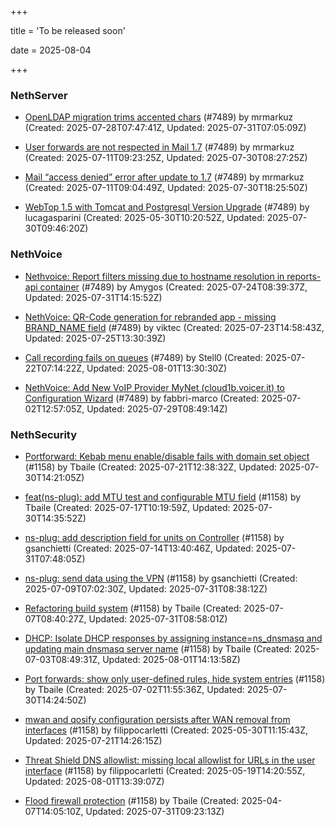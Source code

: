 +++

title = 'To be released soon'

date = 2025-08-04

+++

### NethServer

- [OpenLDAP migration trims accented chars](https://github.com/NethServer/dev/issues/7576) (#7489) by mrmarkuz (Created: 2025-07-28T07:47:41Z, Updated: 2025-07-31T07:05:09Z)

- [User forwards are not respected in Mail 1.7](https://github.com/NethServer/dev/issues/7553) (#7489) by mrmarkuz (Created: 2025-07-11T09:23:25Z, Updated: 2025-07-30T08:27:25Z)

- [Mail “access denied” error after update to 1.7](https://github.com/NethServer/dev/issues/7552) (#7489) by mrmarkuz (Created: 2025-07-11T09:04:49Z, Updated: 2025-07-30T18:25:50Z)

- [WebTop 1.5 with Tomcat and Postgresql Version Upgrade](https://github.com/NethServer/dev/issues/7489) (#7489) by lucagasparini (Created: 2025-05-30T10:20:52Z, Updated: 2025-07-30T09:46:20Z)

### NethVoice

- [Nethvoice: Report filters missing due to hostname resolution in reports-api container](https://github.com/NethServer/dev/issues/7569) (#7489) by Amygos (Created: 2025-07-24T08:39:37Z, Updated: 2025-07-31T14:15:52Z)

- [NethVoice: QR-Code generation for rebranded app - missing BRAND_NAME field](https://github.com/NethServer/dev/issues/7568) (#7489) by viktec (Created: 2025-07-23T14:58:43Z, Updated: 2025-07-25T13:30:39Z)

- [Call recording fails on queues](https://github.com/NethServer/dev/issues/7562) (#7489) by Stell0 (Created: 2025-07-22T07:14:22Z, Updated: 2025-08-01T13:30:30Z)

- [NethVoice: Add New VoIP Provider MyNet (cloud1b.voicer.it) to Configuration Wizard](https://github.com/NethServer/dev/issues/7540) (#7489) by fabbri-marco (Created: 2025-07-02T12:57:05Z, Updated: 2025-07-29T08:49:14Z)

### NethSecurity

- [Portforward: Kebab menu enable/disable fails with domain set object](https://github.com/NethServer/nethsecurity/issues/1312) (#1158) by Tbaile (Created: 2025-07-21T12:38:32Z, Updated: 2025-07-30T14:21:05Z)

- [feat(ns-plug): add MTU test and configurable MTU field](https://github.com/NethServer/nethsecurity/issues/1310) (#1158) by Tbaile (Created: 2025-07-17T10:19:59Z, Updated: 2025-07-30T14:35:52Z)

- [ns-plug: add description field for units on Controller](https://github.com/NethServer/nethsecurity/issues/1302) (#1158) by gsanchietti (Created: 2025-07-14T13:40:46Z, Updated: 2025-07-31T07:48:05Z)

- [ns-plug: send data using the VPN](https://github.com/NethServer/nethsecurity/issues/1301) (#1158) by gsanchietti (Created: 2025-07-09T07:02:30Z, Updated: 2025-07-31T08:38:12Z)

- [Refactoring build system](https://github.com/NethServer/nethsecurity/issues/1295) (#1158) by Tbaile (Created: 2025-07-07T08:40:27Z, Updated: 2025-07-31T08:58:01Z)

- [DHCP: Isolate DHCP responses by assigning instance=ns_dnsmasq and updating main dnsmasq server name](https://github.com/NethServer/nethsecurity/issues/1287) (#1158) by Tbaile (Created: 2025-07-03T08:49:31Z, Updated: 2025-08-01T14:13:58Z)

- [Port forwards: show only user-defined rules, hide system entries](https://github.com/NethServer/nethsecurity/issues/1286) (#1158) by Tbaile (Created: 2025-07-02T11:55:36Z, Updated: 2025-07-30T14:24:50Z)

- [mwan and qosify configuration persists after WAN removal from interfaces](https://github.com/NethServer/nethsecurity/issues/1244) (#1158) by filippocarletti (Created: 2025-05-30T11:15:43Z, Updated: 2025-07-21T14:26:15Z)

- [Threat Shield DNS allowlist: missing local allowlist for URLs in the user interface](https://github.com/NethServer/nethsecurity/issues/1221) (#1158) by filippocarletti (Created: 2025-05-19T14:20:55Z, Updated: 2025-08-01T13:39:07Z)

- [Flood firewall protection](https://github.com/NethServer/nethsecurity/issues/1158) (#1158) by Tbaile (Created: 2025-04-07T14:05:10Z, Updated: 2025-07-31T09:23:13Z)

